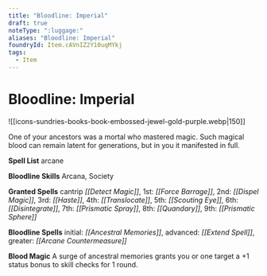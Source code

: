 ```yaml
---
title: "Bloodline: Imperial"
draft: true
noteType: ":luggage:"
aliases: "Bloodline: Imperial"
foundryId: Item.cAVnIZ2Y10uqMYkj
tags:
  - Item
---
```


# Bloodline: Imperial
![[icons-sundries-books-book-embossed-jewel-gold-purple.webp|150]]

One of your ancestors was a mortal who mastered magic. Such magical blood can remain latent for generations, but in you it manifested in full.

**Spell List** arcane

**Bloodline Skills** Arcana, Society

**Granted Spells** cantrip _[[Detect Magic]]_, 1st: _[[Force Barrage]]_, 2nd: _[[Dispel Magic]]_, 3rd: _[[Haste]]_, 4th: _[[Translocate]]_, 5th: _[[Scouting Eye]]_, 6th: _[[Disintegrate]]_, 7th: _[[Prismatic Spray]]_, 8th: _[[Quandary]]_, 9th: _[[Prismatic Sphere]]_

**Bloodline Spells** initial: _[[Ancestral Memories]]_, advanced: _[[Extend Spell]]_, greater: _[[Arcane Countermeasure]]_

**Blood Magic** A surge of ancestral memories grants you or one target a +1 status bonus to skill checks for 1 round.



